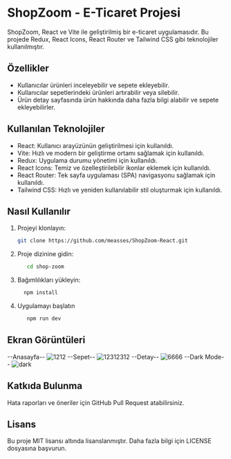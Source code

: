 # ShopZoom - E-Ticaret Projesi

ShopZoom, React ve Vite ile geliştirilmiş bir e-ticaret uygulamasıdır. Bu projede Redux, React Icons, React Router ve Tailwind CSS gibi teknolojiler kullanılmıştır.

## Özellikler

- Kullanıcılar ürünleri inceleyebilir ve sepete ekleyebilir.
- Kullanıcılar sepetlerindeki ürünleri artırabilir veya silebilir.
- Ürün detay sayfasında ürün hakkında daha fazla bilgi alabilir ve sepete ekleyebilirler.

## Kullanılan Teknolojiler

- React: Kullanıcı arayüzünün geliştirilmesi için kullanıldı.
- Vite: Hızlı ve modern bir geliştirme ortamı sağlamak için kullanıldı.
- Redux: Uygulama durumu yönetimi için kullanıldı.
- React Icons: Temiz ve özelleştirilebilir ikonlar eklemek için kullanıldı.
- React Router: Tek sayfa uygulaması (SPA) navigasyonu sağlamak için kullanıldı.
- Tailwind CSS: Hızlı ve yeniden kullanılabilir stil oluşturmak için kullanıldı.

## Nasıl Kullanılır

1. Projeyi klonlayın:

   ```bash
   git clone https://github.com/measses/ShopZoom-React.git

2. Proje dizinine gidin:
   
   ```bash
      cd shop-zoom
   ```
3. Bağımlılıkları yükleyin:
   ```bash
     npm install
   ```
4. Uygulamayı başlatın
    ```bash
       npm run dev
      ```
## Ekran Görüntüleri
--Anasayfa--
![1212](https://github.com/measses/ShopZoom-React/assets/67739721/14d514ce-46da-45d7-9b75-d891f6c6aed1)
--Sepet--
![12312312](https://github.com/measses/ShopZoom-React/assets/67739721/63dbac5d-7db6-496e-bea5-ad15149a62a1)
--Detay--
![6666](https://github.com/measses/ShopZoom-React/assets/67739721/b9495120-c35b-4305-b36e-686321c5136f)
--Dark Mode--
![dark](https://github.com/measses/ShopZoom-React/assets/67739721/eed82226-92a4-4b21-9e28-fedb89bd6a58)


## Katkıda Bulunma
Hata raporları ve öneriler için GitHub Pull Request atabilirsiniz.
## Lisans
Bu proje MIT lisansı altında lisanslanmıştır. Daha fazla bilgi için LICENSE dosyasına başvurun.


